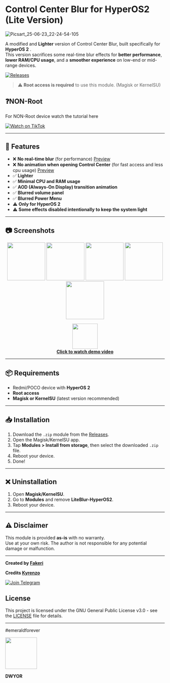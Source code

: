 # Control Center Blur for HyperOS2 (Lite Version) 
![Picsart_25-06-23_22-24-54-105](https://github.com/user-attachments/assets/2e30c556-aa1f-44e9-944c-15f8b9614099)

A modified and **Lighter** version of Control Center Blur, built specifically for **HyperOS 2** .  
This version sacrifices some real-time blur effects for **better performance**, **lower RAM/CPU usage**, and a **smoother experience** on low-end or mid-range devices.

[![Releases](https://img.shields.io/github/v/release/fakerieh/Control-Center-Blur-for-HyperOS2-but-LIGHTER-?label=Download%20Releases&style=for-the-badge&logo=github)](https://github.com/fakerieh/Control-Center-Blur-for-HyperOS2-but-LIGHTER-/releases)

> ⚠️ **Root access is required** to use this module. (Magisk or KernelSU)

## ❓NON-Root
For NON-Root device watch the tutorial here

[![Watch on TikTok](https://img.shields.io/badge/Tutorial%20Video-TikTok-blueviolet?style=for-the-badge&logo=tiktok&logoColor=white)](https://www.tiktok.com/@emerald_g99/video/7451981653653654790?is_from_webapp=1&sender_device=pc&web_id=7509390879649957384)


---

## 🔧 Features

- ❌ **No real-time blur** (for performance) [Preview](https://github.com/user-attachments/assets/63e0c045-3c91-4b4a-b84f-6bd0fbfcda79)
- ❌ **No animation when opening Control Center** (for fast access and less cpu usage) [Preview](https://github.com/user-attachments/assets/9812762f-b54a-4a67-910e-011628cfda3d)
- ✅ **Lighter**
- ✅ **Minimal CPU and RAM usage**
- ✅ **AOD (Always-On Display) transition animation**
- ✅ **Blurred volume panel**
- ✅ **Blurred Power Menu**
- ⚠️ **Only for HyperOS 2**
- ⚠️ **Some effects disabled intentionally to keep the system light**

---

## 📷 Screenshots

  <p align="center">
  <img src="https://github.com/user-attachments/assets/85461d96-2d3a-4c67-99ef-7e7018e3076e" width="120"/>
  <img src="https://github.com/user-attachments/assets/e6f6fe85-6203-4b91-aa80-7649f0cf8f63" width="120"/>
  <img src="https://github.com/user-attachments/assets/25394ed1-ae5b-4165-b4e4-c1710f0d2752" width="120"/>
  <img src="https://github.com/user-attachments/assets/eed40282-7341-4037-adca-ca8f87c8e932" width="120"/>
  <img src="https://github.com/user-attachments/assets/6b433479-a962-477f-91d8-b2f513fe882f" width="120"/>
</p>


<p align="center">
  <a href="https://github.com/user-attachments/assets/1863f8ae-d1d5-4614-ad8d-3cfa18b548c5">
    <img src="https://img.icons8.com/fluency/48/youtube-play.png" width="80"/><br/>
    <b>Click to watch demo video</b>
  </a>
</p>



---

## 📦 Requirements

- Redmi/POCO device with **HyperOS 2**
- **Root access**
- **Magisk or KernelSU** (latest version recommended)

---

## 📥 Installation

1. Download the `.zip` module from the [Releases](https://github.com/fakerieh/Control-Center-Blur-for-HyperOS2-but-LIGHTER-/releases).
2. Open the Magisk/KernelSU app.
3. Tap **Modules > Install from storage**, then select the downloaded `.zip` file.
4. Reboot your device.
5. Done!

---

## ❌ Uninstallation

1. Open **Magisk/KernelSU**.
2. Go to **Modules** and remove **LiteBlur-HyperOS2**.
3. Reboot your device.

---

## ⚠️ Disclaimer

This module is provided **as-is** with no warranty.  
Use at your own risk. The author is not responsible for any potential damage or malfunction.

---

**Created by [Fakeri](https://github.com/fakerieh)**

**Credits [Kyrenzo](https://github.com/kyrenzo)**



[![Join Telegram](https://img.shields.io/badge/Join-Telegram-2CA5E0?style=for-the-badge&logo=telegram&logoColor=white)](https://t.me/EmeraldDiscuss)

## License

This project is licensed under the GNU General Public License v3.0 - see the [LICENSE](./LICENSE) file for details.

---

#emeraldforever 

<img src="https://raw.githubusercontent.com/fakerieh/Control-Center-Blur-for-emerald-HyperOS2-Light-Version/refs/heads/main/banner/Emerald_JE3_BE3.png" width="100">

**DWYOR**
